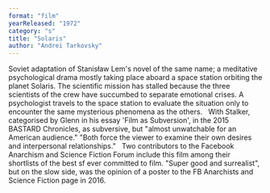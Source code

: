 ```yaml
---
format: "film"
yearReleased: "1972"
category: "s"
title: "Solaris"
author: "Andrei Tarkovsky"
---
```

Soviet adaptation of Stanisław Lem's novel of  the same name; a meditative psychological drama mostly taking place  aboard a space station orbiting the planet Solaris. The scientific  mission has stalled because the three scientists of the crew have  succumbed to separate emotional crises. A psychologist travels to  the space station to evaluate the situation only to encounter the  same mysterious phenomena as the others.
 
With Stalker, categorised by Glenn in his essay 'Film as  Subversion', in the 2015 BASTARD Chronicles, as  subversive, but "almost unwatchable for an American audience."  "Both force the viewer to examine their own desires and  interpersonal relationships."
 
Two contributors to the Facebook Anarchism and  Science Fiction Forum include this film among their shortlists of the best  sf ever committed to film. "Super good and surrealist", but on the slow  side, was the opinion of a poster to the FB Anarchists and Science  Fiction page in 2016.